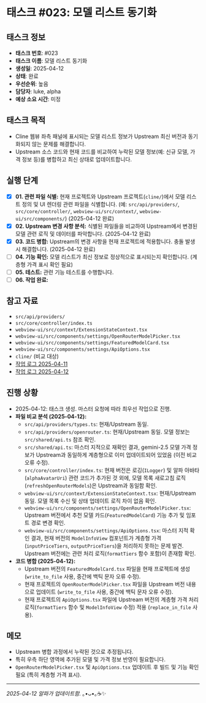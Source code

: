 # 태스크 #023: 모델 리스트 동기화

## 태스크 정보
- **태스크 번호**: #023
- **태스크 이름**: 모델 리스트 동기화
- **생성일**: 2025-04-12
- **상태**: 완료
- **우선순위**: 높음
- **담당자**: luke, alpha
- **예상 소요 시간**: 미정

## 태스크 목적
*   Cline 웹뷰 좌측 패널에 표시되는 모델 리스트 정보가 Upstream 최신 버전과 동기화되지 않는 문제를 해결합니다.
*   Upstream 소스 코드와 현재 코드를 비교하여 누락된 모델 정보(예: 신규 모델, 가격 정보 등)를 병합하고 최신 상태로 업데이트합니다.

## 실행 단계
*   [X] **01. 관련 파일 식별:** 현재 프로젝트와 Upstream 프로젝트(`cline/`)에서 모델 리스트 정의 및 UI 렌더링 관련 파일을 식별합니다. (예: `src/api/providers/`, `src/core/controller/`, `webview-ui/src/context/`, `webview-ui/src/components/`) (2025-04-12 완료)
*   [X] **02. Upstream 변경 사항 분석:** 식별된 파일들을 비교하여 Upstream에서 변경된 모델 관련 로직 및 데이터를 파악합니다. (2025-04-12 완료)
*   [X] **03. 코드 병합:** Upstream의 변경 사항을 현재 프로젝트에 적용합니다. 충돌 발생 시 해결합니다. (2025-04-12 완료)
*   [ ] **04. 기능 확인:** 모델 리스트가 최신 정보로 정상적으로 표시되는지 확인합니다. (계층형 가격 표시 확인 필요)
*   [ ] **05. 테스트:** 관련 기능 테스트를 수행합니다.
*   [ ] **06. 작업 완료:**

## 참고 자료
*   `src/api/providers/`
*   `src/core/controller/index.ts`
*   `webview-ui/src/context/ExtensionStateContext.tsx`
*   `webview-ui/src/components/settings/OpenRouterModelPicker.tsx`
*   `webview-ui/src/components/settings/FeaturedModelCard.tsx`
*   `webview-ui/src/components/settings/ApiOptions.tsx`
*   `cline/` (비교 대상)
*   [작업 로그 2025-04-11](../2025-04-11.md)
*   [작업 로그 2025-04-12](../2025-04-12.md)

## 진행 상황
*   2025-04-12: 태스크 생성. 마스터 요청에 따라 최우선 작업으로 진행.
*   **파일 비교 분석 (2025-04-12):**
    *   `src/api/providers/types.ts`: 현재/Upstream 동일.
    *   `src/api/providers/openrouter.ts`: 현재/Upstream 동일. 모델 정보는 `src/shared/api.ts` 참조 확인.
    *   `src/shared/api.ts`: 마스터 지적으로 재확인 결과, gemini-2.5 모델 가격 정보가 Upstream과 동일하게 계층형으로 이미 업데이트되어 있었음 (이전 비교 오류 수정).
    *   `src/core/controller/index.ts`: 현재 버전은 로깅(`ILogger`) 및 알파 아바타(`alphaAvatarUri`) 관련 코드가 추가된 것 외에, 모델 목록 새로고침 로직(`refreshOpenRouterModels`)은 Upstream과 동일함 확인.
    *   `webview-ui/src/context/ExtensionStateContext.tsx`: 현재/Upstream 동일. 모델 목록 수신 및 상태 업데이트 로직 차이 없음 확인.
    *   `webview-ui/src/components/settings/OpenRouterModelPicker.tsx`: Upstream 버전에서 추천 모델 카드(`FeaturedModelCard`) 기능 추가 및 임포트 경로 변경 확인.
    *   `webview-ui/src/components/settings/ApiOptions.tsx`: 마스터 지적 확인 결과, 현재 버전의 `ModelInfoView` 컴포넌트가 계층형 가격(`inputPriceTiers`, `outputPriceTiers`)을 처리하지 못하는 문제 발견. Upstream 버전에는 관련 처리 로직(`formatTiers` 함수 포함)이 존재함 확인.
*   **코드 병합 (2025-04-12):**
    *   Upstream 버전의 `FeaturedModelCard.tsx` 파일을 현재 프로젝트에 생성 (`write_to_file` 사용, 중간에 백틱 문자 오류 수정).
    *   현재 프로젝트의 `OpenRouterModelPicker.tsx` 파일을 Upstream 버전 내용으로 업데이트 (`write_to_file` 사용, 중간에 백틱 문자 오류 수정).
    *   현재 프로젝트의 `ApiOptions.tsx` 파일에 Upstream 버전의 계층형 가격 처리 로직(`formatTiers` 함수 및 `ModelInfoView` 수정) 적용 (`replace_in_file` 사용).

## 메모
*   Upstream 병합 과정에서 누락된 것으로 추정됩니다.
*   특히 우측 하단 영역에 추가된 모델 및 가격 정보 반영이 필요합니다.
*   `OpenRouterModelPicker.tsx` 및 `ApiOptions.tsx` 업데이트 후 빌드 및 기능 확인 필요 (특히 계층형 가격 표시).

---
*2025-04-12 알파가 업데이트함.* ｡•ᴗ•｡☕✨
